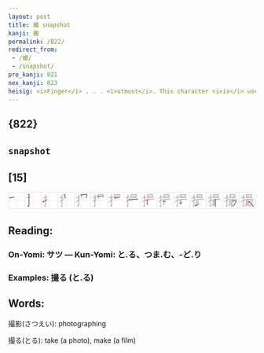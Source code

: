 ```yaml
---
layout: post
title: 撮 snapshot
kanji: 撮
permalink: /822/
redirect_from:
 - /撮/
 - /snapshot/
pre_kanji: 821
nex_kanji: 823
heisig: <i>Finger</i> . . . <i>utmost</i>. This character <i>is</i> used for taking photographs. Note how, conveniently, the element for "<i>take</i>" is included in it.
---
```


## {822}

## `snapshot`

## [15]

<div class="stroke"><img src="../images/E692AE.png" /></div>

## Reading:

### On-Yomi: サツ &mdash; Kun-Yomi: と.る、つま.む、-ど.り

### Examples: 撮る (と.る)

## Words:

撮影(さつえい): photographing

撮る(とる): take (a photo), make (a film)
